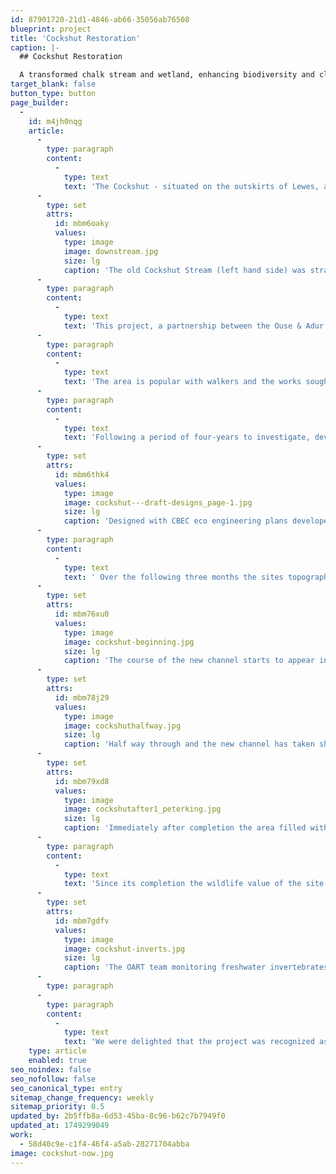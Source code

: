 ```yaml
---
id: 87901720-21d1-4846-ab66-35056ab76508
blueprint: project
title: 'Cockshut Restoration'
caption: |-
  ## Cockshut Restoration

  A transformed chalk stream and wetland, enhancing biodiversity and climate resilience in the South Downs.
target_blank: false
button_type: button
page_builder:
  -
    id: m4jh0nqg
    article:
      -
        type: paragraph
        content:
          -
            type: text
            text: 'The Cockshut - situated on the outskirts of Lewes, adjacent to Lewes Brooks Site of Special Scientific Interest (SSSI) - is a chalk stream that had previously been straightened and realigned to become an embanked ditch. Over time the channel had become degraded and lacked the shape and landscape connectivity of a functional watercourse. The stream had become choked with the highly invasive parrots feather. Overall, there was very little flow and little biodiversity.'
      -
        type: set
        attrs:
          id: mbm6oaky
          values:
            type: image
            image: downstream.jpg
            size: lg
            caption: 'The old Cockshut Stream (left hand side) was straight, overly wide and deep, disconnected from the floodplain and full of invasive species.'
      -
        type: paragraph
        content:
          -
            type: text
            text: 'This project, a partnership between the Ouse & Adur Rivers Trust, Lewes District Council, South Downs National Park and Lewes Railway Land Wildlife Trust aimed to restore a more natural course for the stream and reconnect it to a series of wetland habitats. All improvements were aimed at increasing the sites biodiversity, its resilience to climate impacts, and enabling the features of the SSSI to return.'
      -
        type: paragraph
        content:
          -
            type: text
            text: 'The area is popular with walkers and the works sought to improve access via a circular walk with interpretation panels highlighting the areas unique environmental history and the value of chalk streams in the landscape of the South Downs.'
      -
        type: paragraph
        content:
          -
            type: text
            text: 'Following a period of four-years to investigate, develop and consent, in June 2023 the project began to realign a 670m section of the Cockshut Stream into Lewes Brooks SSSI.'
      -
        type: set
        attrs:
          id: mbm6thk4
          values:
            type: image
            image: cockshut---draft-designs_page-1.jpg
            size: lg
            caption: 'Designed with CBEC eco engineering plans developed to create an area of diverse habitat and wiggly watercourses.'
      -
        type: paragraph
        content:
          -
            type: text
            text: ' Over the following three months the sites topography was altered, creating several pools, scrapes and enhanced ditches which together form 6.3ha of wetland around the new channel. The new channel has been designed to meander through the site and has a shallow profile, enabling both connectivity with the floodplain and resilience against future periods of low flow resulting from climate change impacts.'
      -
        type: set
        attrs:
          id: mbm76xu0
          values:
            type: image
            image: cockshut-beginning.jpg
            size: lg
            caption: 'The course of the new channel starts to appear in the landscape with the old channel visible to the bottom of the picture as a bright green line.'
      -
        type: set
        attrs:
          id: mbm78j29
          values:
            type: image
            image: cockshuthalfway.jpg
            size: lg
            caption: 'Half way through and the new channel has taken shape with pools and scrapes providing marginal wetland habitat.'
      -
        type: set
        attrs:
          id: mbm79xd8
          values:
            type: image
            image: cockshutafter1_peterking.jpg
            size: lg
            caption: 'Immediately after completion the area filled with water, creating a network of habitats across the site.'
      -
        type: paragraph
        content:
          -
            type: text
            text: 'Since its completion the wildlife value of the site has increased with a more diverse assemblage of bird life, including egrets, heron, greenshank, kingfisher and white storks being reported. Pre-project surveys recorded no reptiles on the site but since its completion there are several reports and photographs of grass snakes around the newly created hibernacula. Over the next five years, ecological surveys will be undertaken to enable robust comparison of pre-and post-works data.'
      -
        type: set
        attrs:
          id: mbm7gdfv
          values:
            type: image
            image: cockshut-inverts.jpg
            size: lg
            caption: 'The OART team monitoring freshwater invertebrates at the Cockshut in early 2024.'
      -
        type: paragraph
      -
        type: paragraph
        content:
          -
            type: text
            text: 'We were delighted that the project was recognized as the Winner of the Landscape Design and Peoples Choice Categories at the 2024 South Downs Design Awards.'
    type: article
    enabled: true
seo_noindex: false
seo_nofollow: false
seo_canonical_type: entry
sitemap_change_frequency: weekly
sitemap_priority: 0.5
updated_by: 2b5ffb8a-6d53-45ba-8c96-b62c7b7949f0
updated_at: 1749299049
work:
  - 58d40c9e-c1f4-46f4-a5ab-28271704abba
image: cockshut-now.jpg
---
```

